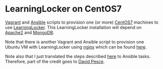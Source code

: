 # LearningLocker on CentOS7

[Vagrant](https://www.vagrantup.com/) and [Ansible](http://www.ansible.com/) scripts to provision one (or more) [CentOS7](https://www.centos.org/) machines to use [LearningLocker](http://learninglocker.net/). This LearningLocker installation will depend on [Apache2](http://httpd.apache.org/) and [MongoDB](https://www.mongodb.org/).

Note that there is another Vagrant and Ansible script to provision one Ubuntu VM with LearningLocker using [nginx](http://nginx.com/) which can be found [here](https://github.com/rael9/learninglocker-vagrant).

Note also that I just translated the steps described [here](https://gist.github.com/davidpesce/7d6e1b81594ecbc72311) to Ansible tasks. Therefore, part of the credit goes to [David Pesce](https://gist.github.com/davidpesce).

